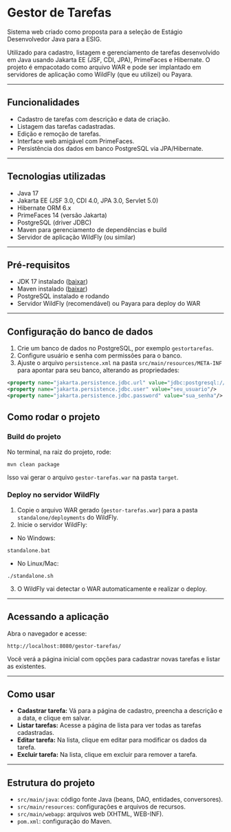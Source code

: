 # Gestor de Tarefas

Sistema web criado como proposta para a seleção de Estágio Desenvolvedor Java para a ESIG.

Utilizado para cadastro, listagem e gerenciamento de tarefas desenvolvido em Java usando Jakarta EE (JSF, CDI, JPA), PrimeFaces e Hibernate. O projeto é empacotado como arquivo WAR e pode ser implantado em servidores de aplicação como WildFly (que eu utilizei) ou Payara.

---

## Funcionalidades

- Cadastro de tarefas com descrição e data de criação.
- Listagem das tarefas cadastradas.
- Edição e remoção de tarefas.
- Interface web amigável com PrimeFaces.
- Persistência dos dados em banco PostgreSQL via JPA/Hibernate.

---

## Tecnologias utilizadas

- Java 17
- Jakarta EE (JSF 3.0, CDI 4.0, JPA 3.0, Servlet 5.0)
- Hibernate ORM 6.x
- PrimeFaces 14 (versão Jakarta)
- PostgreSQL (driver JDBC)
- Maven para gerenciamento de dependências e build
- Servidor de aplicação WildFly (ou similar)

---

## Pré-requisitos

- JDK 17 instalado ([baixar](https://adoptium.net/))
- Maven instalado ([baixar](https://maven.apache.org/download.cgi))
- PostgreSQL instalado e rodando
- Servidor WildFly (recomendável) ou Payara para deploy do WAR

---

## Configuração do banco de dados

1. Crie um banco de dados no PostgreSQL, por exemplo `gestortarefas`.
2. Configure usuário e senha com permissões para o banco.
3. Ajuste o arquivo `persistence.xml` na pasta `src/main/resources/META-INF` para apontar para seu banco, alterando as propriedades:

```xml
<property name="jakarta.persistence.jdbc.url" value="jdbc:postgresql://localhost:5432/gestortarefas"/>
<property name="jakarta.persistence.jdbc.user" value="seu_usuario"/>
<property name="jakarta.persistence.jdbc.password" value="sua_senha"/>
```

## Como rodar o projeto

### Build do projeto

No terminal, na raiz do projeto, rode:

```
mvn clean package
```

Isso vai gerar o arquivo `gestor-tarefas.war` na pasta `target`.

### Deploy no servidor WildFly

1. Copie o arquivo WAR gerado (`gestor-tarefas.war`) para a pasta `standalone/deployments` do WildFly.
2. Inicie o servidor WildFly:

- No Windows:

```
standalone.bat
```

- No Linux/Mac:

```
./standalone.sh
```


3. O WildFly vai detectar o WAR automaticamente e realizar o deploy.

---

## Acessando a aplicação

Abra o navegador e acesse:

```
http://localhost:8080/gestor-tarefas/
```


Você verá a página inicial com opções para cadastrar novas tarefas e listar as existentes.

---

## Como usar

- **Cadastrar tarefa:** Vá para a página de cadastro, preencha a descrição e a data, e clique em salvar.
- **Listar tarefas:** Acesse a página de lista para ver todas as tarefas cadastradas.
- **Editar tarefa:** Na lista, clique em editar para modificar os dados da tarefa.
- **Excluir tarefa:** Na lista, clique em excluir para remover a tarefa.

---

## Estrutura do projeto

- `src/main/java`: código fonte Java (beans, DAO, entidades, conversores).
- `src/main/resources`: configurações e arquivos de recursos.
- `src/main/webapp`: arquivos web (XHTML, WEB-INF).
- `pom.xml`: configuração do Maven.
